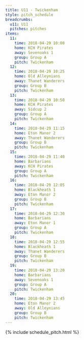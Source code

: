 ```yaml
---
title: U11 - Twickenham
style: pitch_schedule
breadcrumbs:
  u11: U11
  pitches: pitches
items:
  11:
    time: 2018-04-29 10:00
    home: KCH Pirates
    away: Sevenoaks 1
    group: Group A
    pitch: Twickenham
  12:
    time: 2018-04-29 10:25
    home: Old Alleynians
    away: Thanet Wanderers
    group: Group B
    pitch: Twickenham
  13:
    time: 2018-04-29 10:50
    home: KCH Pirates
    away: Sidcup 2
    group: Group A
    pitch: Twickenham
  14:
    time: 2018-04-29 11:15
    home: Eton Manor 2
    away: Thanet Wanderers
    group: Group B
    pitch: Twickenham
  15:
    time: 2018-04-29 11:40
    home: Barbarians
    away: KCH Pirates
    group: Group A
    pitch: Twickenham
  16:
    time: 2018-04-29 12:05
    home: Blackheath 1
    away: Eton Manor 2
    group: Group B
    pitch: Twickenham
  17:
    time: 2018-04-29 12:30
    home: Barbarians
    away: Eton Manor 1
    group: Group A
    pitch: Twickenham
  18:
    time: 2018-04-29 12:55
    home: Blackheath 1
    away: Thanet Wanderers
    group: Group B
    pitch: Twickenham
  19:
    time: 2018-04-29 13:20
    home: Barbarians
    away: Sevenoaks 1
    group: Group A
    pitch: Twickenham
  20:
    time: 2018-04-29 13:45
    home: Eton Manor 2
    away: Old Alleynians
    group: Group B
    pitch: Twickenham
---
```


{% include schedule_pitch.html %}
